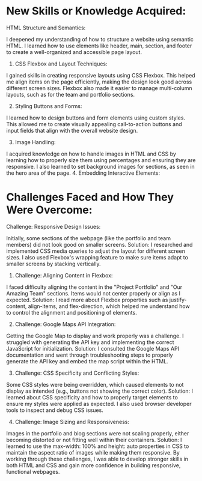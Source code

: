 # New Skills or Knowledge Acquired:
HTML Structure and Semantics:

I deepened my understanding of how to structure a website using semantic HTML. I learned how to use elements like header, main, section, and footer to create a well-organized and accessible page layout.

1. CSS Flexbox and Layout Techniques:

I gained skills in creating responsive layouts using CSS Flexbox. This helped me align items on the page efficiently, making the design look good across different screen sizes. Flexbox also made it easier to manage multi-column layouts, such as for the team and portfolio sections.

2. Styling Buttons and Forms:

I learned how to design buttons and form elements using custom styles. This allowed me to create visually appealing call-to-action buttons and input fields that align with the overall website design.

3. Image Handling:

I acquired knowledge on how to handle images in HTML and CSS by learning how to properly size them using percentages and ensuring they are responsive. I also learned to set background images for sections, as seen in the hero area of the page.
4. Embedding Interactive Elements:


# Challenges Faced and How They Were Overcome:
Challenge: Responsive Design Issues:

Initially, some sections of the webpage (like the portfolio and team members) did not look good on smaller screens.
Solution: I researched and implemented CSS media queries to adjust the layout for different screen sizes. I also used Flexbox's wrapping feature to make sure items adapt to smaller screens by stacking vertically.

1. Challenge: Aligning Content in Flexbox:

I faced difficulty aligning the content in the "Project Portfolio" and "Our Amazing Team" sections. Items would not center properly or align as I expected.
Solution: I read more about Flexbox properties such as justify-content, align-items, and flex-direction, which helped me understand how to control the alignment and positioning of elements.

2. Challenge: Google Maps API Integration:

Getting the Google Map to display and work properly was a challenge. I struggled with generating the API key and implementing the correct JavaScript for initialization.
Solution: I consulted the Google Maps API documentation and went through troubleshooting steps to properly generate the API key and embed the map script within the HTML.

3. Challenge: CSS Specificity and Conflicting Styles:

Some CSS styles were being overridden, which caused elements to not display as intended (e.g., buttons not showing the correct color).
Solution: I learned about CSS specificity and how to properly target elements to ensure my styles were applied as expected. I also used browser developer tools to inspect and debug CSS issues.

4. Challenge: Image Sizing and Responsiveness:

Images in the portfolio and blog sections were not scaling properly, either becoming distorted or not fitting well within their containers.
Solution: I learned to use the max-width: 100% and height: auto properties in CSS to maintain the aspect ratio of images while making them responsive.
By working through these challenges, I was able to develop stronger skills in both HTML and CSS and gain more confidence in building responsive, functional webpages.